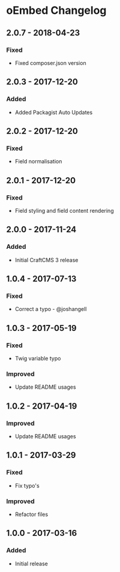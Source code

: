 # oEmbed Changelog

## 2.0.7 - 2018-04-23

### Fixed
- Fixed composer.json version

## 2.0.3 - 2017-12-20

### Added
- Added Packagist Auto Updates

## 2.0.2 - 2017-12-20

### Fixed
- Field normalisation

## 2.0.1 - 2017-12-20

### Fixed
- Field styling and field content rendering

## 2.0.0 - 2017-11-24

### Added
- Initial CraftCMS 3 release

## 1.0.4 - 2017-07-13

### Fixed
- Correct a typo - @joshangell

## 1.0.3 - 2017-05-19

### Fixed
- Twig variable typo

### Improved
- Update README usages

## 1.0.2 - 2017-04-19

### Improved
- Update README usages

## 1.0.1 - 2017-03-29

### Fixed
- Fix typo's

### Improved
- Refactor files

## 1.0.0 - 2017-03-16
### Added
- Initial release


